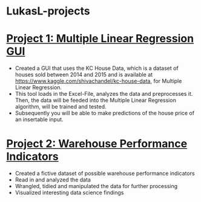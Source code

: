 # LukasL-projects

# [Project 1: Multiple Linear Regression GUI](https://github.com/Lukasloop/Multiple-Linear-Regression-GUI)
* Created a GUI that uses the KC House Data, which is a dataset of houses sold between 2014 and 2015 and is available at https://www.kaggle.com/shivachandel/kc-house-data, for Multiple Linear Regression.
* This tool loads in the Excel-File, analyzes the data and preprocesses it. Then, the data will be feeded into the Multiple Linear Regression algorithm, will be trained and tested.
* Subsequently you will be able to make predictions of the house price of an insertable input.

# [Project 2: Warehouse Performance Indicators](https://github.com/Lukasloop/Warehouse-Performance-Indicators)
* Created a fictive dataset of possible warehouse performance indicators
* Read in and analyzed the data
* Wrangled, tidied and manipulated the data for further processing
* Visualized interesting data science findings
